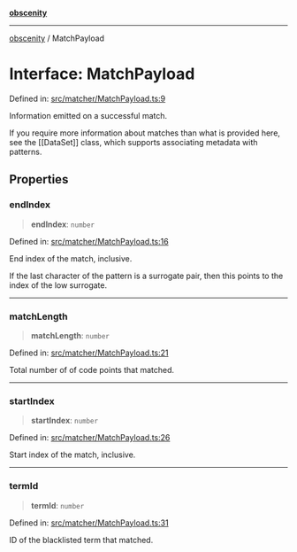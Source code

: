 [**obscenity**](../README.md)

***

[obscenity](../README.md) / MatchPayload

# Interface: MatchPayload

Defined in: [src/matcher/MatchPayload.ts:9](https://github.com/jo3-l/obscenity/blob/a386fd116c14542130a643879987c21c9c8a4eb9/src/matcher/MatchPayload.ts#L9)

Information emitted on a successful match.

If you require more information about matches than what is provided here, see
the [[DataSet]] class, which supports associating metadata with patterns.

## Properties

### endIndex

> **endIndex**: `number`

Defined in: [src/matcher/MatchPayload.ts:16](https://github.com/jo3-l/obscenity/blob/a386fd116c14542130a643879987c21c9c8a4eb9/src/matcher/MatchPayload.ts#L16)

End index of the match, inclusive.

If the last character of the pattern is a surrogate pair,
then this points to the index of the low surrogate.

***

### matchLength

> **matchLength**: `number`

Defined in: [src/matcher/MatchPayload.ts:21](https://github.com/jo3-l/obscenity/blob/a386fd116c14542130a643879987c21c9c8a4eb9/src/matcher/MatchPayload.ts#L21)

Total number of of code points that matched.

***

### startIndex

> **startIndex**: `number`

Defined in: [src/matcher/MatchPayload.ts:26](https://github.com/jo3-l/obscenity/blob/a386fd116c14542130a643879987c21c9c8a4eb9/src/matcher/MatchPayload.ts#L26)

Start index of the match, inclusive.

***

### termId

> **termId**: `number`

Defined in: [src/matcher/MatchPayload.ts:31](https://github.com/jo3-l/obscenity/blob/a386fd116c14542130a643879987c21c9c8a4eb9/src/matcher/MatchPayload.ts#L31)

ID of the blacklisted term that matched.
